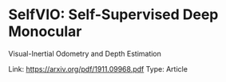 # SelfVIO: Self-Supervised Deep Monocular
Visual-Inertial Odometry and Depth Estimation

Link: https://arxiv.org/pdf/1911.09968.pdf
Type: Article